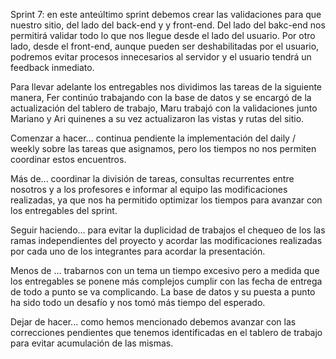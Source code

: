 Sprint 7: en este anteúltimo sprint debemos crear las validaciones para que nuestro sitio, del lado del back-end y y front-end. Del lado del bakc-end nos permitirá validar todo lo que nos llegue desde el lado del usuario. Por otro lado, desde el  front-end, aunque pueden ser deshabilitadas por el usuario, podremos evitar procesos innecesarios al servidor y el usuario tendrá un feedback inmediato.

Para llevar adelante los entregables nos dividimos las tareas de la siguiente manera, Fer continúo trabajando con la base de datos y se encargó de la actualización del tablero de trabajo, Maru trabajó con la validaciones junto Mariano y Ari quinenes a su vez actualizaron las vistas y rutas del sitio.

Comenzar a hacer... continua pendiente la implementación del daily / weekly sobre las tareas que asignamos, pero los tiempos no nos permiten coordinar estos encuentros.

Más de... coordinar la división de tareas, consultas recurrentes entre nosotros y a los profesores e informar al equipo las modificaciones realizadas, ya que nos ha permitido optimizar los tiempos para avanzar con los entregables del  sprint.

Seguir haciendo… para evitar la duplicidad de trabajos el chequeo de los las ramas independientes del proyecto y acordar las modificaciones realizadas por cada uno de los integrantes para acordar la presentación.

Menos de … trabarnos con un tema un tiempo excesivo pero a medida que los entregables se ponene más complejos cumplir con las fecha de entrega de todo a punto se va complicando. La base de datos y su puesta a punto ha sido todo un desafío y nos tomó más tiempo del esperado.

Dejar de hacer... como hemos mencionado debemos avanzar con las correcciones pendientes que tenemos identificadas en el tablero de trabajo para evitar acumulación de las mismas.


